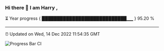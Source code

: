 ### Hi there 👋 I am Harry , 

⏳ Year progress { ████████████████████████████▁▁ } 95.20 %

---

⏰ Updated on Wed, 14 Dec 2022 11:54:35 GMT

![Progress Bar CI](https://github.com/duykhang68/duykhang68/workflows/Progress%20Bar%20CI/badge.svg)
